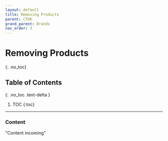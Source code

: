 ```yaml
---
layout: default
title: Removing Products
parent: CTUK
grand_parent: Brands
nav_order: 3
---
```


# Removing Products
{: .no_toc}

## Table of Contents
{: .no_toc .text-delta }

1. TOC
{:toc}
---

### Content
"Content incoming"
